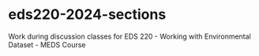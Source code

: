 # eds220-2024-sections
Work during discussion classes for EDS 220 - Working with Environmental Dataset -  MEDS Course
